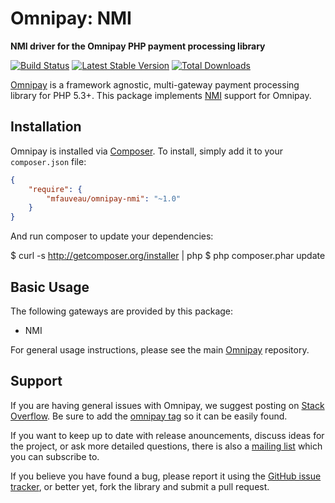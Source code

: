 # Omnipay: NMI

**NMI driver for the Omnipay PHP payment processing library**

[![Build Status](https://travis-ci.org/mfauveau/omnipay-nmi.png?branch=master)](https://travis-ci.org/mfauveau/omnipay-nmi)
[![Latest Stable Version](https://poser.pugx.org/mfauveau/omnipay-nmi/version.png)](https://packagist.org/packages/mfauveau/omnipay-nmi)
[![Total Downloads](https://poser.pugx.org/mfauveau/omnipay-nmi/d/total.png)](https://packagist.org/packages/mfauveau/omnipay-nmi)

[Omnipay](https://github.com/thephpleague/omnipay) is a framework agnostic, multi-gateway payment
processing library for PHP 5.3+. This package implements [NMI](https://www.nmi.com/) support for Omnipay.

## Installation

Omnipay is installed via [Composer](http://getcomposer.org/). To install, simply add it
to your `composer.json` file:

```json
{
    "require": {
        "mfauveau/omnipay-nmi": "~1.0"
    }
}
```

And run composer to update your dependencies:

$ curl -s http://getcomposer.org/installer | php
$ php composer.phar update

## Basic Usage

The following gateways are provided by this package:

* NMI

For general usage instructions, please see the main [Omnipay](https://github.com/thephpleague/omnipay)
repository.

## Support

If you are having general issues with Omnipay, we suggest posting on
[Stack Overflow](http://stackoverflow.com/). Be sure to add the
[omnipay tag](http://stackoverflow.com/questions/tagged/omnipay) so it can be easily found.

If you want to keep up to date with release anouncements, discuss ideas for the project,
or ask more detailed questions, there is also a [mailing list](https://groups.google.com/forum/#!forum/omnipay) which
you can subscribe to.

If you believe you have found a bug, please report it using the [GitHub issue tracker](https://github.com/mfauveau/omnipay-nmi/issues),
or better yet, fork the library and submit a pull request.
